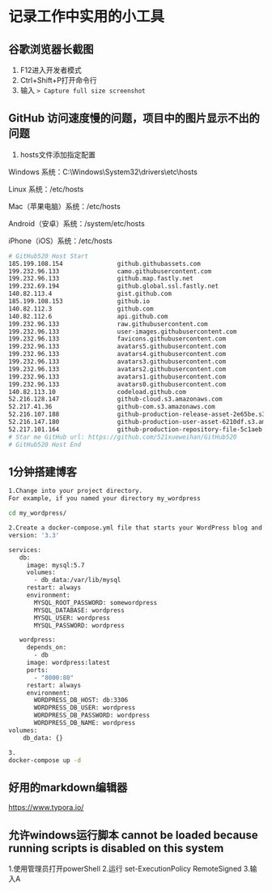 # 记录工作中实用的小工具

## 谷歌浏览器长截图
1. F12进入开发者模式
2. Ctrl+Shift+P打开命令行
3. 输入 ``> Capture full size screenshot``

## GitHub 访问速度慢的问题，项目中的图片显示不出的问题
1. hosts文件添加指定配置

Windows 系统：C:\Windows\System32\drivers\etc\hosts

Linux 系统：/etc/hosts

Mac（苹果电脑）系统：/etc/hosts

Android（安卓）系统：/system/etc/hosts

iPhone（iOS）系统：/etc/hosts


```bash
# GitHub520 Host Start
185.199.108.154               github.githubassets.com
199.232.96.133                camo.githubusercontent.com
199.232.96.133                github.map.fastly.net
199.232.69.194                github.global.ssl.fastly.net
140.82.113.4                  gist.github.com
185.199.108.153               github.io
140.82.112.3                  github.com
140.82.112.6                  api.github.com
199.232.96.133                raw.githubusercontent.com
199.232.96.133                user-images.githubusercontent.com
199.232.96.133                favicons.githubusercontent.com
199.232.96.133                avatars5.githubusercontent.com
199.232.96.133                avatars4.githubusercontent.com
199.232.96.133                avatars3.githubusercontent.com
199.232.96.133                avatars2.githubusercontent.com
199.232.96.133                avatars1.githubusercontent.com
199.232.96.133                avatars0.githubusercontent.com
140.82.113.10                 codeload.github.com
52.216.128.147                github-cloud.s3.amazonaws.com
52.217.41.36                  github-com.s3.amazonaws.com
52.216.107.188                github-production-release-asset-2e65be.s3.amazonaws.com
52.216.147.180                github-production-user-asset-6210df.s3.amazonaws.com
52.217.101.164                github-production-repository-file-5c1aeb.s3.amazonaws.com
# Star me GitHub url: https://github.com/521xueweihan/GitHub520
# GitHub520 Host End
```

## 1分钟搭建博客
```bash
1.Change into your project directory.
For example, if you named your directory my_wordpress

cd my_wordpress/

2.Create a docker-compose.yml file that starts your WordPress blog and a separate MySQL instance with a volume mount for data persistence:
version: '3.3'

services:
   db:
     image: mysql:5.7
     volumes:
       - db_data:/var/lib/mysql
     restart: always
     environment:
       MYSQL_ROOT_PASSWORD: somewordpress
       MYSQL_DATABASE: wordpress
       MYSQL_USER: wordpress
       MYSQL_PASSWORD: wordpress

   wordpress:
     depends_on:
       - db
     image: wordpress:latest
     ports:
       - "8000:80"
     restart: always
     environment:
       WORDPRESS_DB_HOST: db:3306
       WORDPRESS_DB_USER: wordpress
       WORDPRESS_DB_PASSWORD: wordpress
       WORDPRESS_DB_NAME: wordpress
volumes:
    db_data: {}

3.
docker-compose up -d
```
## 好用的markdown编辑器
https://www.typora.io/

## 允许windows运行脚本 cannot be loaded because running scripts is disabled on this system
1.使用管理员打开powerShell 
2.运行 set-ExecutionPolicy RemoteSigned
3.输入A
